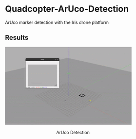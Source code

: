 # Quadcopter-ArUco-Detection
ArUco marker detection with the Iris drone platform

## Results

<img src="images/arucodetection.gif" width="415">

<p align = "left">
&ensp;&ensp;&ensp;&ensp;&ensp;&ensp;&ensp;&ensp;&ensp;&ensp;&ensp;&ensp;&ensp;&ensp;&ensp;&ensp;&ensp;&ensp;&ensp;&ensp;&ensp;&ensp;&ensp;&ensp;ArUco Detection
</p>
